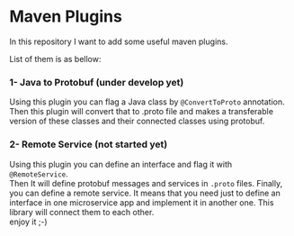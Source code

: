 # Maven Plugins
In this repository I want to add some useful maven plugins.

List of them is as bellow:

### 1- Java to Protobuf (under develop yet)
Using this plugin you can flag a Java class by `@ConvertToProto` annotation.<br> 
Then this plugin will convert that to .proto file and makes a transferable version of these classes and their connected classes using protobuf.<br>


### 2- Remote Service (not started yet)  
Using this plugin you can define an interface and flag it with `@RemoteService`.<br>
Then It will define protobuf messages and services in `.proto` files.
Finally, you can define a remote service. 
It means that you need just to define an interface in one microservice app and implement it in another one.
This library will connect them to each other. <br>
enjoy it ;-)
